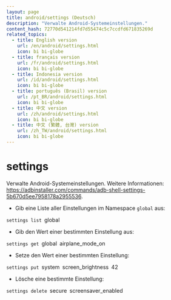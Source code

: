 ```yaml
---
layout: page
title: android/settings (Deutsch)
description: "Verwalte Android-Systemeinstellungen."
content_hash: 72770d541214fd7d55474c5c7ccdfd671835269d
related_topics:
  - title: English version
    url: /en/android/settings.html
    icon: bi bi-globe
  - title: français version
    url: /fr/android/settings.html
    icon: bi bi-globe
  - title: Indonesia version
    url: /id/android/settings.html
    icon: bi bi-globe
  - title: português (Brasil) version
    url: /pt_BR/android/settings.html
    icon: bi bi-globe
  - title: 中文 version
    url: /zh/android/settings.html
    icon: bi bi-globe
  - title: 中文 (繁體, 台灣) version
    url: /zh_TW/android/settings.html
    icon: bi bi-globe
---
```

# settings

Verwalte Android-Systemeinstellungen.
Weitere Informationen: <https://adbinstaller.com/commands/adb-shell-settings-5b670d5ee7958178a2955536>.

- Gib eine Liste aller Einstellungen im Namespace `global` aus:

`settings list `<span class="tldr-var badge badge-pill bg-dark-lm bg-white-dm text-white-lm text-dark-dm font-weight-bold">global</span>

- Gib den Wert einer bestimmten Einstellung aus:

`settings get `<span class="tldr-var badge badge-pill bg-dark-lm bg-white-dm text-white-lm text-dark-dm font-weight-bold">global</span>` `<span class="tldr-var badge badge-pill bg-dark-lm bg-white-dm text-white-lm text-dark-dm font-weight-bold">airplane_mode_on</span>

- Setze den Wert einer bestimmten Einstellung:

`settings put `<span class="tldr-var badge badge-pill bg-dark-lm bg-white-dm text-white-lm text-dark-dm font-weight-bold">system</span>` `<span class="tldr-var badge badge-pill bg-dark-lm bg-white-dm text-white-lm text-dark-dm font-weight-bold">screen_brightness</span>` `<span class="tldr-var badge badge-pill bg-dark-lm bg-white-dm text-white-lm text-dark-dm font-weight-bold">42</span>

- Lösche eine bestimmte Einstellung:

`settings delete `<span class="tldr-var badge badge-pill bg-dark-lm bg-white-dm text-white-lm text-dark-dm font-weight-bold">secure</span>` `<span class="tldr-var badge badge-pill bg-dark-lm bg-white-dm text-white-lm text-dark-dm font-weight-bold">screensaver_enabled</span>
